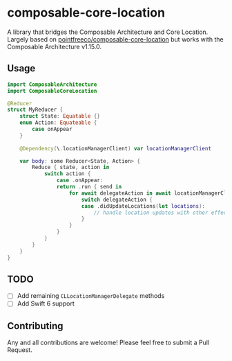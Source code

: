 # composable-core-location

A library that bridges the Composable Architecture and Core Location. 
Largely based on [pointfreeco/composable-core-location](https://github.com/pointfreeco/composable-core-location/tree/main) but works with the Composable Architecture v1.15.0.

## Usage

```swift
import ComposableArchitecture
import ComposableCoreLocation

@Reducer
struct MyReducer {
    struct State: Equatable {}
    enum Action: Equateable {
        case onAppear
    }
    
    @Dependency(\.locationManagerClient) var locationManagerClient

    var body: some Reducer<State, Action> {
        Reduce { state, action in 
            switch action {
                case .onAppear:
                return .run { send in 
                    for await delegateAction in await locationManagerClient.delegate() {
                        switch delegateAction {
                        case .didUpdateLocations(let locations):
                            // handle location updates with other effects
                        }
                    }
                }
            }
        }
    }
}
```

## TODO 

- [ ] Add remaining `CLLocationManagerDelegate` methods
- [ ] Add Swift 6 support

## Contributing

Any and all contributions are welcome! Please feel free to submit a Pull Request.
